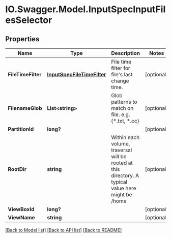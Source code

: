 # IO.Swagger.Model.InputSpecInputFilesSelector
## Properties

Name | Type | Description | Notes
------------ | ------------- | ------------- | -------------
**FileTimeFilter** | [**InputSpecFileTimeFilter**](InputSpecFileTimeFilter.md) | File time filter for file&#39;s last change time. | [optional] 
**FilenameGlob** | **List&lt;string&gt;** | Glob patterns to match on file. e.g. {*.txt, *.cc} | [optional] 
**PartitionId** | **long?** |  | [optional] 
**RootDir** | **string** | Within each volume, traversal will be rooted at this directory. A typical value here might be /home | [optional] 
**ViewBoxId** | **long?** |  | [optional] 
**ViewName** | **string** |  | [optional] 

[[Back to Model list]](../README.md#documentation-for-models) [[Back to API list]](../README.md#documentation-for-api-endpoints) [[Back to README]](../README.md)


